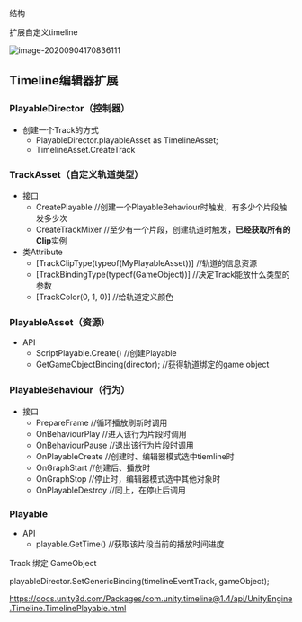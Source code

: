 结构

扩展自定义timeline



![image-20200904170836111](../#.res/pic/image-20200904170836111.png)

## Timeline编辑器扩展

### PlayableDirector（控制器）

- 创建一个Track的方式
  - PlayableDirector.playableAsset as TimelineAsset;
  - TimelineAsset.CreateTrack

### TrackAsset（自定义轨道类型）

- 接口
  - CreatePlayable //创建一个PlayableBehaviour时触发，有多少个片段触发多少次
  - CreateTrackMixer //至少有一个片段，创建轨道时触发，**已经获取所有的Clip**实例
- 类Attribute
  - [TrackClipType(typeof(MyPlayableAsset))] //轨道的信息资源
  - [TrackBindingType(typeof(GameObject))] //决定Track能放什么类型的参数
  - [TrackColor(0, 1, 0)] //给轨道定义颜色

### PlayableAsset（资源）

- API
  - ScriptPlayable.Create() //创建Playable
  - GetGameObjectBinding(director); //获得轨道绑定的game object

### PlayableBehaviour（行为）

- 接口
  - PrepareFrame //循环播放刷新时调用
  - OnBehaviourPlay //进入该行为片段时调用
  - OnBehaviourPause //退出该行为片段时调用
  - OnPlayableCreate //创建时、编辑器模式选中tiemline时
  - OnGraphStart //创建后、播放时
  - OnGraphStop //停止时，编辑器模式选中其他对象时
  - OnPlayableDestroy //同上，在停止后调用

### Playable

- API
  - playable.GetTime() //获取该片段当前的播放时间进度


Track 绑定 GameObject

  playableDirector.SetGenericBinding(timelineEventTrack, gameObject);


  https://docs.unity3d.com/Packages/com.unity.timeline@1.4/api/UnityEngine.Timeline.TimelinePlayable.html